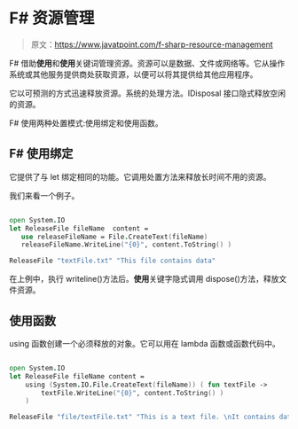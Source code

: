 # F# 资源管理

> 原文：<https://www.javatpoint.com/f-sharp-resource-management>

F# 借助**使用**和**使用**关键词管理资源。资源可以是数据、文件或网络等。它从操作系统或其他服务提供商处获取资源，以便可以将其提供给其他应用程序。

它以可预测的方式迅速释放资源。系统的处理方法。IDisposal 接口隐式释放空闲的资源。

F# 使用两种处置模式:使用绑定和使用函数。

## F# 使用绑定

它提供了与 let 绑定相同的功能。它调用处置方法来释放长时间不用的资源。

我们来看一个例子。

```fs

open System.IO
let ReleaseFile fileName  content =
   use releaseFileName = File.CreateText(fileName)
   releaseFileName.WriteLine("{0}", content.ToString() )

ReleaseFile "textFile.txt" "This file contains data"

```

在上例中，执行 writeline()方法后。**使用**关键字隐式调用 dispose()方法，释放文件资源。

## 使用函数

using 函数创建一个必须释放的对象。它可以用在 lambda 函数或函数代码中。

```fs

open System.IO
let ReleaseFile fileName content =
    using (System.IO.File.CreateText(fileName)) ( fun textFile ->
        textFile.WriteLine("{0}", content.ToString() )
    )

ReleaseFile "file/textFile.txt" "This is a text file. \nIt contains data."

```